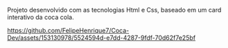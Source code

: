 
Projeto desenvolvido com as tecnologias Html e Css,
baseado em um card interativo da coca cola.


https://github.com/FelipeHenrique7/Coca-Dev/assets/153130978/5524594d-e7dd-4287-9fdf-70d62f7e25bf

